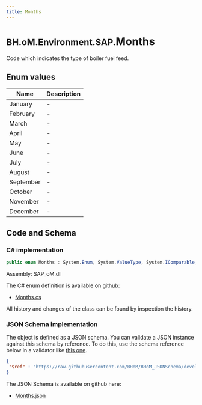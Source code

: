 ```yaml
---
title: Months
---
```


# <small>BH.oM.Environment.SAP.</small>**Months**

Code which indicates the type of boiler fuel feed.

## Enum values

| Name            | Description                                                    |
|-----------------|----------------------------------------------------------------|
| January |  -  |
| February |  -  |
| March |  -  |
| April |  -  |
| May |  -  |
| June |  -  |
| July |  -  |
| August |  -  |
| September |  -  |
| October |  -  |
| November |  -  |
| December |  -  |


## Code and Schema

### C# implementation

``` C# title="C#"
public enum Months : System.Enum, System.ValueType, System.IComparable, System.ISpanFormattable, System.IFormattable, System.IConvertible
```

Assembly: SAP_oM.dll

The C# enum definition is available on github:

- [Months.cs](https://github.com/BHoM/SAP_Toolkit/blob/develop/SAP_oM/Enums\Months.cs)

All history and changes of the class can be found by inspection the history.
### JSON Schema implementation

The object is defined as a JSON schema. You can validate a JSON instance against this schema by reference. To do this, use the schema reference below in a validator like [this one](https://www.jsonschemavalidator.net/).

``` json title="JSON Schema"
{
 "$ref" : "https://raw.githubusercontent.com/BHoM/BHoM_JSONSchema/develop/SAP_oM/SAP/Months.json"
}
```

The JSON Schema is available on github here:

- [Months.json](https://github.com/BHoM/BHoM_JSONSchema/blob/develop/SAP_oM/SAP/Months.json)
